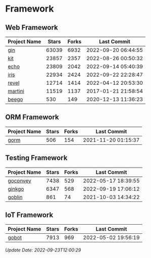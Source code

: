 # Framework

## Web Framework
| Project Name | Stars | Forks | Last Commit |
| ------------ | ----- | ----- | ----------- |
| [gin](https://github.com/gin-gonic/gin) | 63039 | 6932 | 2022-09-20 06:44:55 |
| [kit](https://github.com/go-kit/kit) | 23857 | 2357 | 2022-08-26 00:50:32 |
| [echo](https://github.com/labstack/echo) | 23809 | 2042 | 2022-09-14 05:40:39 |
| [iris](https://github.com/kataras/iris) | 22934 | 2424 | 2022-09-22 22:28:47 |
| [revel](https://github.com/revel/revel) | 12714 | 1414 | 2022-04-12 20:53:30 |
| [martini](https://github.com/go-martini/martini) | 11519 | 1137 | 2017-01-21 21:58:54 |
| [beego](https://github.com/astaxie/beego) | 530 | 149 | 2020-12-13 11:36:23 |

## ORM Framework
| Project Name | Stars | Forks | Last Commit |
| ------------ | ----- | ----- | ----------- |
| [gorm](https://github.com/jinzhu/gorm) | 506 | 154 | 2021-11-20 01:15:37 |

## Testing Framework
| Project Name | Stars | Forks | Last Commit |
| ------------ | ----- | ----- | ----------- |
| [goconvey](https://github.com/smartystreets/goconvey) | 7438 | 529 | 2022-05-17 18:39:55 |
| [ginkgo](https://github.com/onsi/ginkgo) | 6347 | 568 | 2022-09-19 17:06:12 |
| [goblin](https://github.com/franela/goblin) | 861 | 74 | 2021-10-03 14:34:22 |

## IoT Framework
| Project Name | Stars | Forks | Last Commit |
| ------------ | ----- | ----- | ----------- |
| [gobot](https://github.com/hybridgroup/gobot) | 7913 | 969 | 2022-05-02 19:56:19 |

*Update Date: 2022-09-23T12:00:29*